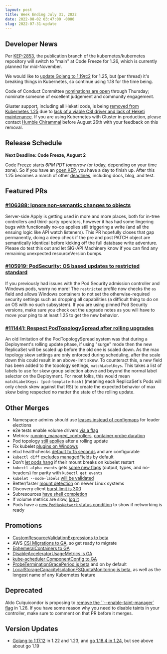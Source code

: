 ```yaml
---
layout: post
title: Week Ending July 31, 2022
date: 2022-08-02 03:47:00 -0000
slug: 2022-07-31-update
---
```


## Developer News

Per [KEP-2853](https://github.com/kubernetes/enhancements/tree/master/keps/sig-release/2853-k-core-branch-rename),
the publication branch of the kubernetes/kubernetes repository will switch to "main" at Code Freeze for 1.26,
which is currently planned for mid-November.

We would like to [update Golang to 1.19rc2](https://github.com/kubernetes/kubernetes/pull/111254) for
1.25, but (per thread) it's breaking things in Kubernetes, so continue using 1.18 for the time being.

Code of Conduct Committee [nominations are open](https://groups.google.com/a/kubernetes.io/g/dev/c/Q-vjH-wYyKY)
through Thursday; nominate someone of excellent judgement and community engagement.

Gluster support, including all Heketi code, is being [removed from Kubernetes 1.25](https://groups.google.com/a/kubernetes.io/g/dev/c/xEND8HRgfHU)
due to [lack of a viable CSI driver and lack of Heketi maintenance](https://github.com/kubernetes/kubernetes/pull/111485). If you are
using Kubernetes with Gluster in production, please contact [Humble Chirammal](hchiramm@redhat.com)
before August 26th with your feedback on this removal.

## Release Schedule

**Next Deadline: Code Freeze, August 2**

Code Freeze starts *6PM PDT tomorrow* (or today, depending on your time zone). So if
you have an [open KEP](https://docs.google.com/spreadsheets/d/1Lnft8598eIQsqBp8W6X_LwaqBNZViYssQoFgGS8aJ3g/edit#gid=1563708230),
you have a day to finish up. After this 1.25 becomes
a march of other [deadlines](https://github.com/kubernetes/sig-release/tree/master/releases/release-1.25),
including docs, blog, and test.

## Featured PRs

### [#106388: Ignore non-semantic changes to objects](https://github.com/kubernetes/kubernetes/pull/106388)

Server-side Apply is getting used in more and more places, both for in-tree controllers and third-party operators, however it has had some lingering bugs with functionally no-op applies still triggering a write (and all the ensuing logic like API watch listeners). This PR hopefully closes that gap permanently, doing a deep check if the pre and post PATCH object are semantically identical before kicking off the full database write adventure. Please do test this out and let SIG-API Machinery know if you can find any remaining unexpected resourceVersion bumps.

### [#105919: PodSecurity: OS based updates to restricted standard](https://github.com/kubernetes/kubernetes/pull/105919)

If you previously had issues with the Pod Security admission controller and Windows pods, worry no more! The `restricted` profile now checks the `os` field and allows Windows containers to not set the otherwise-required security settings such as dropping all capabilities (a difficult thing to do on an OS with no such subsystem). If you are using pinned Pod Security versions, make sure you check out the upgrade notes as you will have to move your ping to at least 1.25 to get the new behavior.

### [#111441: Respect PodTopologySpread after rolling upgrades](https://github.com/kubernetes/kubernetes/pull/111441)

An old limitation of the PodTopologySpread system was that during a Deployment's rolling update phase, if using "surge" mode then the new ReplicaSet will be scaled up before the old one is scaled down. As the max topology skew settings are only enforced during scheduling, after the scale down this could result in an above-limit skew. To counteract this, a new field has been added to the topology settings, `matchLabelKeys`. This takes a list of labels to use for skew group selection above and beyond the normal label selector on the Deployment. For most folks, this would mean `matchLabelKeys: [pod-template-hash]` (meaning each ReplicaSet's Pods will only check skew against that RS) to create the expected behavior of max skew being respected no matter the state of the rolling update.

## Other Merges

* Namespace admins should use [leases instead of configmaps](https://github.com/kubernetes/kubernetes/pull/111472) for leader elections
* e2e tests enable volume drivers [via a flag](https://github.com/kubernetes/kubernetes/pull/111481)
* Metrics: [running_managed_controllers](https://github.com/kubernetes/kubernetes/pull/111466),
  [container probe duration](https://github.com/kubernetes/kubernetes/pull/104484)
* Pod topology [still applies](https://github.com/kubernetes/kubernetes/pull/111441) after a rolling update
* Fix kubelet [plugins on Windows](https://github.com/kubernetes/kubernetes/pull/111439)
* etcd healthchecks [default to 15 seconds](https://github.com/kubernetes/kubernetes/pull/111399) and are configurable
* `kubectl diff` [excludes managedFields](https://github.com/kubernetes/kubernetes/pull/111319) by default
* Don't [let pods hang](https://github.com/kubernetes/kubernetes/pull/110670) if their mount breaks on kubelet restart
* `kubectl alpha events` gets [some new flags](https://github.com/kubernetes/kubernetes/pull/110007) (output, types, and no-headers) for parity with `kubectl get events`
* `kubelet --node-labels` [will be validated](https://github.com/kubernetes/kubernetes/pull/109263)
* Better/faster [mount detection](https://github.com/kubernetes/kubernetes/pull/109217) on newer Linux systems
* Discovery client [burst limit is 300](https://github.com/kubernetes/kubernetes/pull/109141)
* Subresources [have shell completion](https://github.com/kubernetes/kubernetes/pull/109070)
* If volume metrics are slow, [log it](https://github.com/kubernetes/kubernetes/pull/107490)
* Pods have a [new `PodHasNetwork` status condition](https://github.com/kubernetes/kubernetes/pull/111358) to show if networking is ready

## Promotions

* [CustomResourceValidationExpressions to beta](https://github.com/kubernetes/kubernetes/pull/111524)
* AWS [CSI Migrations to GA](https://github.com/kubernetes/kubernetes/pull/111479), so get ready to migrate
* [EphemeralContainers to GA](https://github.com/kubernetes/kubernetes/pull/111402)
* [DisableAcceleratorUsageMetrics is GA](https://github.com/kubernetes/kubernetes/pull/110940)
* [kube-scheduler ComponentConfig to GA](https://github.com/kubernetes/kubernetes/pull/110534)
* [ProbeTerminationGracePeriod is beta](https://github.com/kubernetes/kubernetes/pull/109070) and on by default
* [LocalStorageCapacityIsolationFSQuotaMonitoring is beta](https://github.com/kubernetes/kubernetes/pull/107329),
  as well as the longest name of any Kubernetes feature

## Deprecated

Aldo Culquicondor is proposing to [remove the ``--enable-taint-manager` flag](https://github.com/kubernetes/kubernetes/pull/111411)
in 1.26. If you have some reason why you need to disable taints in your controller,
make sure to comment on that PR before it merges.

## Version Updates

* [Golang to 1.17.12](https://github.com/kubernetes/kubernetes/pull/111465) in 1.22
  and 1.23, and [go 1.18.4 in 1.24](https://github.com/kubernetes/kubernetes/pull/111465),
  but see above about go 1.19
